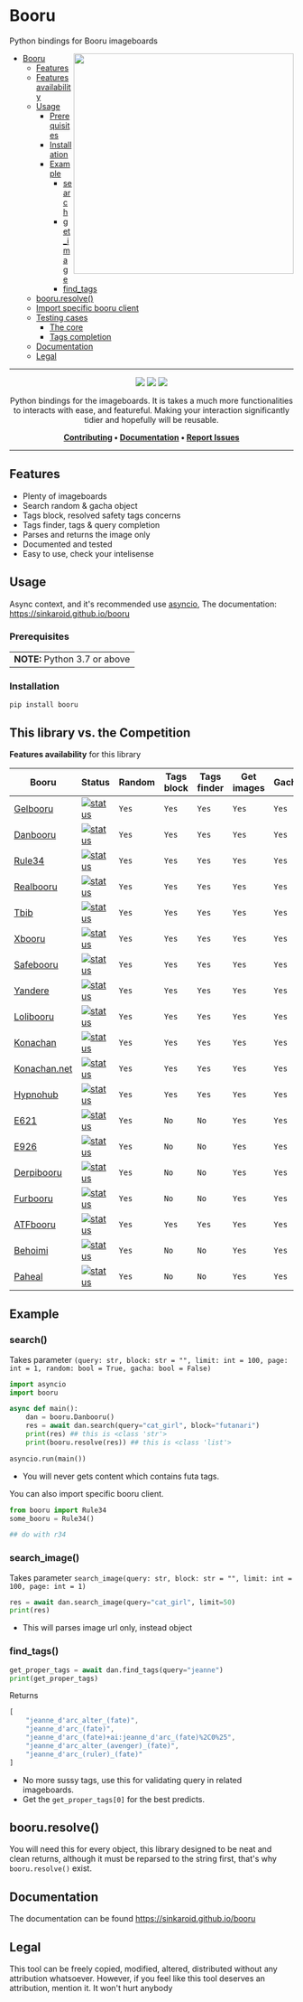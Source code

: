 # Booru
Python bindings for Booru imageboards

<a href="http://sinkaroid.github.io/booru"><img align="right" src="https://cdn.discordapp.com/attachments/952117487166705747/961124440400351232/mataa.png" width="390"></a>

- [Booru](#booru)
  - [Features](#features)
  - [Features availability](#this-library-vs-the-competition)
  - [Usage](#usage)
    - [Prerequisites](#prerequisites)
    - [Installation](#installation)
    - [Example](#example)
      - [search](#search)
      - [get_image](#get-image)
      - [find_tags](#find_tags)
  - [booru.resolve()](#booruresolve)
  - [Import specific booru client](#search)
  - [Testing cases](https://github.com/sinkaroid/booru/actions)
      - [The core](https://github.com/sinkaroid/booru/actions)
      - [Tags completion](https://github.com/sinkaroid/booru/actions/workflows/find_tags.yml)
  - [Documentation](#documentation)
  - [Legal](#legal)  

----

<div align="center">

<a href="https://sinkaroid.github.io/booru"><img src="https://github.com/sinkaroid/booru/actions/workflows/docs.yml/badge.svg"></a>
<a href="https://github.com/sinkaroid/booru/actions/workflows/find_tags.yml"><img src="https://github.com/soujiokita/booru/workflows/Tags completion/badge.svg"></a>
<a href="https://codeclimate.com/github/sinkaroid/booru/maintainability"><img src="https://api.codeclimate.com/v1/badges/c334d91994d1d84b8d7d/maintainability" /></a>

Python bindings for the imageboards.
It is takes a much more functionalities to interacts with ease, and featureful. Making your interaction significantly tidier and hopefully will be reusable.

<b>
<a href="https://github.com/sinkaroid/booru/blob/master/CONTRIBUTING.md">Contributing</a> •
<a href="https://sinkaroid.github.io/booru">Documentation</a> •
<a href="https://github.com/sinkaroid/booru/issues/new/choose">Report Issues</a>
</b>
</div>

----

## Features
- Plenty of imageboards
- Search random & gacha object
- Tags block, resolved safety tags concerns
- Tags finder, tags & query completion
- Parses and returns the image only
- Documented and tested
- Easy to use, check your intelisense

## Usage
Async context, and it's recommended use [asyncio](https://docs.python.org/3/library/asyncio.html), The documentation: https://sinkaroid.github.io/booru

### Prerequisites
<table>
	<td><b>NOTE:</b> Python 3.7 or above</td>
</table>

### Installation
`pip install booru`


## This library vs. the Competition

**Features availability** for this library 

| Booru                                       | Status                                                                                                                                                   | Random | Tags block | Tags finder     | Get images     | Gacha     |
| ------------------------------------------- | -------------------------------------------------------------------------------------------------------------------------------------------------------- | ---------- | ---------- | ----- | ----- | ----- | 
| [Gelbooru](https://gelbooru.com/)           | [![status](https://github.com/soujiokita/booru/workflows/Gelbooru/badge.svg)](https://github.com/sinkaroid/booru/actions/workflows/gel.yml)            | `Yes`      | `Yes`      | `Yes` | `Yes` | `Yes` | 
| [Danbooru](https://danbooru.donmai.us/)     | [![status](https://github.com/soujiokita/booru/workflows/Danbooru/badge.svg)](https://github.com/sinkaroid/booru/actions/workflows/danbo.yml)  | `Yes`      | `Yes`      | `Yes` | `Yes` | `Yes` | 
| [Rule34](https://rule34.xxx)                | [![status](https://github.com/soujiokita/booru/workflows/Rule34/badge.svg)](https://github.com/sinkaroid/booru/actions/workflows/r34.yml)        | `Yes`      | `Yes`      | `Yes` | `Yes` | `Yes` | 
| [Realbooru](https://realbooru.com/)         | [![status](https://github.com/soujiokita/booru/workflows/Realbooru/badge.svg)](https://github.com/sinkaroid/booru/actions/workflows/real.yml)       | `Yes`      | `Yes`      | `Yes` | `Yes` | `Yes` | 
| [Tbib](https://tbib.org/)                   | [![status](https://github.com/soujiokita/booru/workflows/Tbib/badge.svg)](https://github.com/sinkaroid/booru/actions/workflows/tbib.yml)   | `Yes`      | `Yes`      | `Yes` | `Yes` | `Yes` | 
| [Xbooru](https://xbooru.com/)               | [![status](https://github.com/soujiokita/booru/workflows/Xbooru/badge.svg)](https://github.com/sinkaroid/booru/actions/workflows/xbo.yml)    | `Yes`      | `Yes`      | `Yes` | `Yes` | `Yes` | 
| [Safebooru](https://safebooru.org/)         | [![status](https://github.com/soujiokita/booru/workflows/Safebooru/badge.svg)](https://github.com/sinkaroid/booru/actions/workflows/safe.yml)   | `Yes`      | `Yes`      | `Yes` | `Yes` | `Yes` | 
| [Yandere](https://yande.re/)                | [![status](https://github.com/soujiokita/booru/workflows/Yandere/badge.svg)](https://github.com/sinkaroid/booru/actions/workflows/yande.yml)   | `Yes`      | `Yes`      | `Yes` | `Yes` | `Yes` | 
| [Lolibooru](https://lolibooru.moe/)         | [![status](https://github.com/soujiokita/booru/workflows/Lolibooru/badge.svg)](https://github.com/sinkaroid/booru/actions/workflows/loli.yml)    | `Yes`      | `Yes`      | `Yes` | `Yes` | `Yes` | 
| [Konachan](https://konachan.com/)           | [![status](https://github.com/soujiokita/booru/workflows/Konachan/badge.svg)](https://github.com/sinkaroid/booru/actions/workflows/kona.yml)    | `Yes`      | `Yes`      | `Yes` | `Yes` | `Yes` | 
| [Konachan.net](https://konachan.net/)       | [![status](https://github.com/soujiokita/booru/workflows/KonachanNet/badge.svg)](https://github.com/sinkaroid/booru/actions/workflows/konanet.yml) | `Yes`      | `Yes`      | `Yes` | `Yes` | `Yes` | 
| [Hypnohub](https://hypnohub.net/)           | [![status](https://github.com/soujiokita/booru/workflows/Hypnohub/badge.svg)](https://github.com/sinkaroid/booru/actions/workflows/hypno.yml)  | `Yes`      | `Yes`      | `Yes` | `Yes` | `Yes` | 
| [E621](https://e621.net/)                   | [![status](https://github.com/soujiokita/booru/workflows/E621/badge.svg)](https://github.com/sinkaroid/booru/actions/workflows/e6.yml)     | `Yes`      | `No`      | `No` | `Yes` | `Yes` | 
| [E926](https://e926.net/)                   | [![status](https://github.com/soujiokita/booru/workflows/E926/badge.svg)](https://github.com/sinkaroid/booru/actions/workflows/e9.yml)     | `Yes`      | `No`      | `No` | `Yes` | `Yes` | 
| [Derpibooru](https://derpibooru.org/)       | [![status](https://github.com/soujiokita/booru/workflows/Derpibooru/badge.svg)](https://github.com/sinkaroid/booru/actions/workflows/derpi.yml)   | `Yes`      | `No`      | `No` | `Yes` | `Yes` | 
| [Furbooru](https://furbooru.org/)           | [![status](https://github.com/soujiokita/booru/workflows/Furbooru/badge.svg)](https://github.com/sinkaroid/booru/actions/workflows/fur.yml)     | `Yes`      | `No`      | `No` | `Yes` | `Yes` | 
| [ATFbooru](https://booru.allthefallen.moe/) | [![status](https://github.com/soujiokita/booru/workflows/ATFbooru/badge.svg)](https://github.com/sinkaroid/booru/actions/workflows/atf.yml)    | `Yes`      | `Yes`      | `Yes` | `Yes` | `Yes` | 
| [Behoimi](http://behoimi.org/)              | [![status](https://github.com/soujiokita/booru/workflows/Behoimi/badge.svg)](https://github.com/sinkaroid/booru/actions/workflows/behoi.yml)   | `Yes`      | `No`      | `No` | `Yes` | `Yes` | 
| [Paheal](https://rule34.paheal.net/)        | [![status](https://github.com/soujiokita/booru/workflows/Paheal/badge.svg)](https://github.com/sinkaroid/booru/actions/workflows/paheal.yml)     | `Yes`      | `No`      | `No` | `Yes` | `Yes` | 

## Example
### **search()**
Takes parameter `(query: str, block: str = "", limit: int = 100, page: int = 1, random: bool = True, gacha: bool = False)`
```py
import asyncio
import booru

async def main():
    dan = booru.Danbooru()
    res = await dan.search(query="cat_girl", block="futanari")
    print(res) ## this is <class 'str'>
    print(booru.resolve(res)) ## this is <class 'list'>

asyncio.run(main())
```  
- You will never gets content which contains futa tags.

You can also import specific booru client.
```py
from booru import Rule34
some_booru = Rule34()

## do with r34
```

### **search_image()**
Takes parameter `search_image(query: str, block: str = "", limit: int = 100, page: int = 1)`
```py
res = await dan.search_image(query="cat_girl", limit=50)
print(res)
```  
- This will parses image url only, instead object

### **find_tags()**
```py
get_proper_tags = await dan.find_tags(query="jeanne")
print(get_proper_tags)
```
Returns
```js
[   
    "jeanne_d'arc_alter_(fate)",
    "jeanne_d'arc_(fate)",
    "jeanne_d'arc_(fate)+ai:jeanne_d'arc_(fate)%2C0%25",
    "jeanne_d'arc_alter_(avenger)_(fate)",
    "jeanne_d'arc_(ruler)_(fate)"
]
```
- No more sussy tags, use this for validating query in related imageboards. 
- Get the `get_proper_tags[0]` for the best predicts.

## booru.resolve()
You will need this for every object, this library designed to be neat and clean returns, although it must be reparsed to the string first, that's why `booru.resolve()` exist.

## Documentation
The documentation can be found https://sinkaroid.github.io/booru

## Legal
This tool can be freely copied, modified, altered, distributed without any attribution whatsoever. However, if you feel
like this tool deserves an attribution, mention it. It won't hurt anybody
